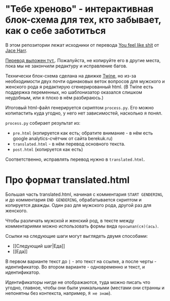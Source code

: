 # "Тебе хреново" - интерактивная блок-схема для тех, кто забывает, как о себе заботиться

В этом репозитории лежат исходники от перевода [You feel like shit](http://philome.la/jace_harr/you-feel-like-shit-an-interactive-self-care-guide/play) от [Jace Harr](https://jaceharr.com/about/).

[Перевод выложен тут.](http://berekuk.ru/shit.html). Пожалуйста, не копируйте его в другие места, пока мы не закончили редактуру и исправление багов.

Технически блок-схема сделана на движке [Twine](https://twinery.org/), но из-за необходимости двух почти одинаковых веток вопросов для мужского и женского рода я редактирую сгенерированный html. (В Twine есть поддержка переменных, но шаблонизатор оказался слишком неудобным, или я плохо в нём разбираюсь.)

Итоговый html-файл генерируется скриптом `process.py`. Его можно копипастить куда угодно, у него нет зависимостей, насколько я понял.

`process.py` собирает результат из:

* `pre.html` (копируется как есть; обратите внимание - в нём есть google analytics-счётчик от сайта berekuk.ru)
* `translated.html` - в нём перевод основного текста.
* `post.html` (копируется как есть)

Соответственно, исправлять перевод нужно в `translated.html`.

# Про формат translated.html

Большая часть translated.html, начиная с комментария `START GENDERING`, и до комментария `END GENDERING`, обрабатывается скриптом и копируется дважды. Один раз для мужского рода, другой раз для женского.

Чтобы различать мужской и женский род, в тексте между комментариями можно использовать формы вида `просыпал(ся)(ась)`.

Ссылки на следующие шаги могут выглядеть двумя способами:

* [[Следующий шаг|Еда]]
* [[Еда]]

В первом варианте текст до `|` - это текст на ссылке, а после черты - идентификатор. Во втором варианте - одновременно и текст, и идентификатор.

Идентификаторы нигде не отображаются, туда можно писать что угодно, главное, чтобы они были уникальными (местами они странны и непонятны без контекста, например, `Я не знаю`).
